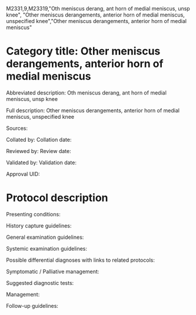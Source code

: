 M2331,9,M23319,"Oth meniscus derang, ant horn of medial meniscus, unsp knee", "Other meniscus derangements, anterior horn of medial meniscus, unspecified knee","Other meniscus derangements, anterior horn of medial meniscus"
# Category title: Other meniscus derangements, anterior horn of medial meniscus

Abbreviated description: Oth meniscus derang, ant horn of medial meniscus, unsp knee

Full description: Other meniscus derangements, anterior horn of medial meniscus, unspecified knee

Sources:

Collated by:
Collation date:

Reviewed by:
Review date:

Validated by:
Validation date:

Approval UID:

# Protocol description

Presenting conditions:

History capture guidelines:

General examination guidelines:

Systemic examination guidelines:

Possible differential diagnoses with links to related protocols:

Symptomatic / Palliative management:

Suggested diagnostic tests:

Management:

Follow-up guidelines:
